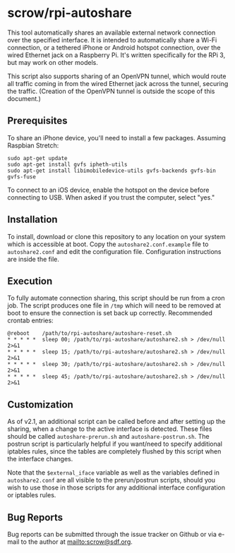 # scrow/rpi-autoshare

This tool automatically shares an available external network connection over the specified interface.  It is intended to automatically share a Wi-Fi connection, or a tethered iPhone or Android hotspot connection, over the wired Ethernet jack on a Raspberry Pi.  It's written specifically for the RPi 3, but may work on other models.

This script also supports sharing of an OpenVPN tunnel, which would route all traffic coming in from the wired Ethernet jack across the tunnel, securing the traffic.  (Creation of the OpenVPN tunnel is outside the scope of this document.)

## Prerequisites

To share an iPhone device, you'll need to install a few packages.  Assuming Raspbian Stretch:

    sudo apt-get update
    sudo apt-get install gvfs ipheth-utils
    sudo apt-get install libimobiledevice-utils gvfs-backends gvfs-bin gvfs-fuse

To connect to an iOS device, enable the hotspot on the device before connecting to USB.  When asked if you trust the computer, select "yes."

## Installation

To install, download or clone this repository to any location on your system which is accessible at boot.  Copy the `autoshare2.conf.example` file to `autoshare2.conf` and edit the configuration file.  Configuration instructions are inside the file.

## Execution

To fully automate connection sharing, this script should be run from a cron job.  The script produces one file in `/tmp` which will need to be removed at boot to ensure the connection is set back up correctly.  Recommended crontab entries:

    @reboot    /path/to/rpi-autoshare/autoshare-reset.sh
    * * * * *  sleep 00; /path/to/rpi-autoshare/autoshare2.sh > /dev/null 2>&1
    * * * * *  sleep 15; /path/to/rpi-autoshare/autoshare2.sh > /dev/null 2>&1
    * * * * *  sleep 30; /path/to/rpi-autoshare/autoshare2.sh > /dev/null 2>&1
    * * * * *  sleep 45; /path/to/rpi-autoshare/autoshare2.sh > /dev/null 2>&1

## Customization

As of v2.1, an additional script can be called before and after setting up the sharing, when a change to the active interface is detected.  These files should be called `autoshare-prerun.sh` and `autoshare-postrun.sh`.  The postrun script is particularly helpful if you want/need to specify additional iptables rules, since the tables are completely flushed by this script when the interface changes.

Note that the `$external_iface` variable as well as the variables defined in `autoshare2.conf` are all visible to the prerun/postrun scripts, should you wish to use those in those scripts for any additional interface configuration or iptables rules.

## Bug Reports

Bug reports can be submitted through the issue tracker on Github or via e-mail to the author at <mailto:scrow@sdf.org>.
